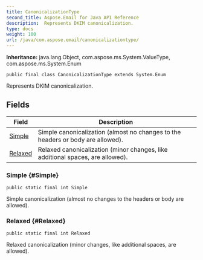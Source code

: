 ```yaml
---
title: CanonicalizationType
second_title: Aspose.Email for Java API Reference
description:  Represents DKIM canonicalization.
type: docs
weight: 100
url: /java/com.aspose.email/canonicalizationtype/
---
```

**Inheritance:**
java.lang.Object, com.aspose.ms.System.ValueType, com.aspose.ms.System.Enum
```
public final class CanonicalizationType extends System.Enum
```

Represents DKIM canonicalization.
## Fields

| Field | Description |
| --- | --- |
| [Simple](#Simple) | Simple canonicalization (almost no changes to the headers or body are allowed). |
| [Relaxed](#Relaxed) | Relaxed canonicalization (minor changes, like additional spaces, are allowed). |
### Simple {#Simple}
```
public static final int Simple
```


Simple canonicalization (almost no changes to the headers or body are allowed).

### Relaxed {#Relaxed}
```
public static final int Relaxed
```


Relaxed canonicalization (minor changes, like additional spaces, are allowed).

